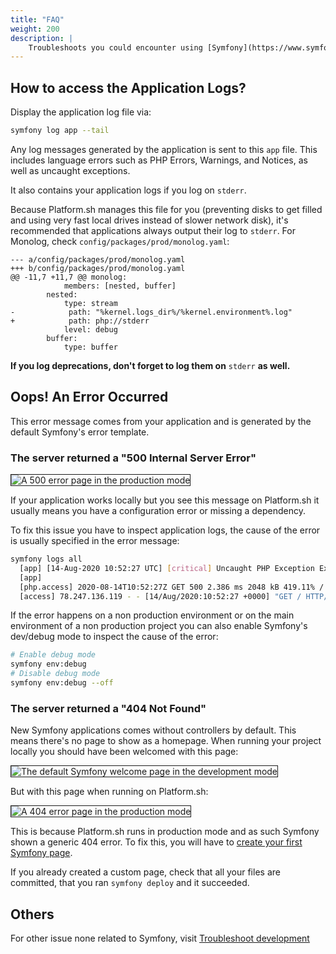 ```yaml
---
title: "FAQ"
weight: 200
description: |
    Troubleshoots you could encounter using [Symfony](https://www.symfony.com/), a [PHP](/development/templates.md#php) framework on Platform.sh.
---
```


## How to access the Application Logs?

Display the application log file via:

```bash
symfony log app --tail
```

Any log messages generated by the application is sent to this `app` file. This includes language errors such as PHP Errors, Warnings, and Notices, as well as uncaught exceptions.

It also contains your application logs if you log on `stderr`.

Because Platform.sh manages this file for you (preventing disks to get filled and using very fast local drives instead of slower network disk),
it's recommended that applications always output their log to `stderr`.
For Monolog, check `config/packages/prod/monolog.yaml`:

```gitignore
--- a/config/packages/prod/monolog.yaml
+++ b/config/packages/prod/monolog.yaml
@@ -11,7 +11,7 @@ monolog:
            members: [nested, buffer]
        nested:
            type: stream
-            path: "%kernel.logs_dir%/%kernel.environment%.log"
+            path: php://stderr
            level: debug
        buffer:
            type: buffer
```
**If you log deprecations, don't forget to log them on** `stderr` **as well.**

## Oops! An Error Occurred


This error message comes from your application and is generated by the default Symfony's error template.

### The server returned a "500 Internal Server Error"

<img src="/images/symfony/production-error-500.png" alt="A 500 error page in the production mode" style="align: center; margin-right: 10px; border: 1px solid" />

If your application works locally but you see this message on Platform.sh it usually means you have a configuration error or missing a dependency.

To fix this issue you have to inspect application logs, the cause of the error is usually specified in the error message:

```bash
symfony logs all
  [app] [14-Aug-2020 10:52:27 UTC] [critical] Uncaught PHP Exception Exception: [...]
  [app]
  [php.access] 2020-08-14T10:52:27Z GET 500 2.386 ms 2048 kB 419.11% /
  [access] 78.247.136.119 - - [14/Aug/2020:10:52:27 +0000] "GET / HTTP/1.1" 500 843 "-" "Mozilla/5.0 (Macintosh; Intel Mac OS X 10_15_6) AppleWebKit/537.36 (KHTML, like Gecko) Chrome/84.0.4147.125 Safari/537.36"
```

If the error happens on a non production environment or on the main environment of a non production project you can also enable Symfony's dev/debug mode to inspect the cause of the error:

```bash
# Enable debug mode
symfony env:debug
# Disable debug mode
symfony env:debug --off
```

### The server returned a "404 Not Found"

New Symfony applications comes without controllers by default. This means there's no page to show as a homepage. When running your project locally you should have been welcomed with this page:

<img src="/images/symfony/new-symfony-welcome-page.png" alt="The default Symfony welcome page in the development mode" style="align: center; margin-right: 10px; border: 1px solid" />

But with this page when running on Platform.sh:

<img src="/images/symfony/production-error-404.png" alt="A 404 error page in the production mode" style="align: center; margin-right: 10px; border: 1px solid" />

This is because Platform.sh runs in production mode and as such Symfony shown a generic 404 error. To fix this, you will have to [create your first Symfony page](https://symfony.com/doc/current/page_creation.html).

If you already created a custom page, check that all your files are committed, that you ran `symfony deploy` and it succeeded.

## Others

For other issue none related to Symfony, visit [Troubleshoot development](/development/troubleshoot.html)
